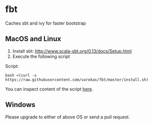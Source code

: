 # fbt
Caches sbt and ivy for faster bootstrap

## MacOS and Linux
1. Install sbt: http://www.scala-sbt.org/0.13/docs/Setup.html
2. Execute the following script

Script:

    bash <(curl -s https://raw.githubusercontent.com/varokas/fbt/master/install.sh)
    
You can inspect content of the script [here](https://github.com/varokas/fbt/blob/master/install.sh).

## Windows

Please upgrade to either of above OS or send a pull request.
